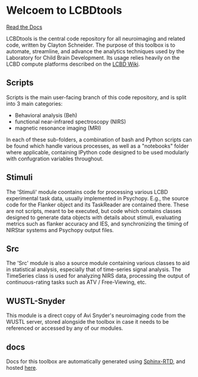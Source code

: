 # Welcoem to LCBDtools

[Read the Docs](https://lcbdpreprocessing.readthedocs.io/en/latest/)

LCBDtools is the central code repository for all neuroimaging and related code, written by Clayton Schneider. The purpose of this toolbox is to automate, streamline, and advance the analytics techniques used by the Laboratory for Child Brain Development. Its usage relies heavily on the LCBD compute platforms described on the [LCBD Wiki](https://childbrainlab.github.io).

## Scripts
Scripts is the main user-facing branch of this code repository, and is split into 3 main categories:

- Behavioral analysis (Beh)
- functional near-infrared spectroscopy (NIRS)
- magnetic resonance imaging (MRI)

In each of these sub-folders, a combination of bash and Python scripts can be found which handle various processes, as well as a "notebooks" folder where applicable, containing IPython code designed to be used modularly with confugration variables throughout.

## Stimuli
The 'Stimuli' module coontains code for processing various LCBD experimental task data, usually implemented in Psychopy. E.g., the source code for the Flanker object and its TaskReader are contained there. These are not scripts, meant to be executed, but code which contains classes designed to generate data objects with details about stimuli, evaluating metrics such as flanker accuracy and IES, and synchronizing the timing of NIRStar systems and Psychopy output files.

## Src
The 'Src' module is also a source module containing various classes to aid in statistical analysis, especially that of time-series signal analysis. The TimeSeries class is used for analyzing NIRS data, processing the output of continuous-rating tasks such as ATV / Free-Viewing, etc.

## WUSTL-Snyder
This module is a direct copy of Avi Snyder's neuroimaging code from the WUSTL server, stored alongside the toolbox in case it needs to be referenced or accessed by any of our modules. 

## docs
Docs for this toolbox are automatically generated using [Sphinx-RTD](https://sphinx-rtd-tutorial.readthedocs.io/en/latest/build-the-docs.html), and hosted [here](https://lcbdpreprocessing.readthedocs.io/en/latest/).
